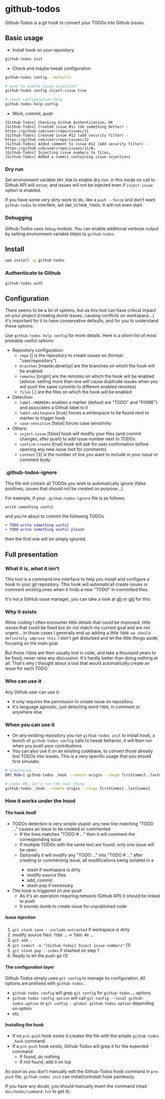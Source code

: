 # github-todos

Github-Todos is a git hook to convert your TODOs into Github issues.

## Basic usage

* Install hook on your repository

```sh
github-todos init
```

* Check and maybe tweak configuration

```sh
github-todos config --defaults

# want to enable issue injection?
github-todos config inject-issue true

# check configuration help
github-todos help config
```

* Work, commit, push

```
[Github-Todos] Checking Github Authentication… OK
[Github-Todos] Created issue #11 (do something better) - https://github.com/user/repo/issues/11
[Github-Todos] Created issue #12 (add security filter) - https://github.com/user/repo/issues/12
[Github-Todos] Added comment to issue #12 (add security filter) - https://github.com/user/repo/issues/11/#…
[Github-Todos] Injecting issue numbers to files…
[Github-Todos] Added a commit containing issue injections
```

### Dry run

Set environment variable `DRY_RUN` to enable dry run: in this mode no call to Github API will occur, and issues will not be injected even if `inject-issue` option is enabled.

If you have some very dirty work to do, like a `push --force` and don't want `github-todos` to interfere, set `$NO_GITHUB_TODOS`. It will not even start.

### Debugging

Github-Todos uses `debug` module. You can enable additional verbose output by setting environment variable `DEBUG` to `github-todos`.

## Install

```sh
npm install -g github-todos
```

### Authenticate to Github

```sh
github-todos auth
```

## Configuration

There seems to be a lot of options, but as this tool can have critical impact on your project (creating dumb issues, causing conflicts on workspace…) it's important for it to have conservative defaults, and for you to understand these options.

Use `github-todos help config` for more details. Here is a short-list of most probably useful options:

* Repository configuration:
  * `repo` [] is the repository to create issues on (format: "user/repository")
  * `branches` [master,develop] are the branches on which the hook will be enabled
  * `remotes` [origin] are the remotes on which the hook will be enabled (advice: setting more than one will cause duplicate issues when you will push the same commits to different enabled remotes)
  * `files` [*.*] are the files on which the hook will be enabled
* Detection:
  * `label.<MARKER>` enables a marker (default are "TODO" and "FIXME") and associates a Github label to it
  * `label-whitespace` [true] forces a whitespace to be found next to marker to trigger hook
  * `case-sensitive` [false] forces case sensitivity
* Others:
  * `inject-issue` [false] hook will modify your files (and commit changes, after push) to add issue number next to TODOs
  * `confirm-create` [true] hook will ask for user confirmation before opening any new issue (not for comments)
  * `context` [3] is the number of line you want to include in your issue or comment body

### .github-todos-ignore

This file will contain all TODOs you wish to automatically ignore (false positives, issues that should not be created on purpose…).

For example, if your `.github-todos-ignore` file is as follows:

```
write something useful
```

and you're about to commit the following TODOs

```diff
+ TODO write something useful
+ TODO write something useful please
```

then the first one will be simply ignored.

## Full presentation

### What it is, what it isn't

This tool is a command line interface to help you install and configure a hook to your git repository. This hook will automaticall create issues or comment existing ones when it finds a new "TODO" in committed files.

It's not a GitHub issue manager, you can take a look at [gh](http://nodegh.io) or [ghi](https://github.com/stephencelis/ghi) for this.

### Why it exists

While coding I often encounter little details that could be improved, little issues that could be fixed but do not match my current goal and are not urgent… In those cases I generally end up adding a little `TODO we should definitely improve this`. I don't get disturbed and let the little things aside, focusing on the main goal.

But those `TODO`s are then usually lost in code, and take a thousand years to be fixed, never raise any discussion. It's hardly better than doing nothing at all. That's why I thought about a tool that would automatically create an issue for each TODO.

### Who can use it

Any Github user can use it:

* it only requires the permission to create issue on repository
* it's language agnostic, just detecting word `TODO`, in comment or anywhere else

### When you can use it

* On any existing repository you run `github-todos init` to install hook, a bunch of `github-todos config` calls to tweak behavior, it will then run when you push your contributions
* You can also use it on an existing codebase, to convert those already lost TODOs into issues. This is a very specific usage that you should first simulate:

```sh
# Simulation
DRY_RUN=1 github-todos _hook --remote origin --range firstCommit..lastCommit

# Looks OK, let's run the real thing
github-todos _hook --remote origin --range firstCommit..lastCommit
```

### How it works under the hood

#### The hook itself

* TODOs detection is very simple stupid: any new line matching "TODO …" causes an issue to be created or commented
  * If the lines matches "TODO #<number> …" then it will comment the corresponding issue
  * If multiple TODOs with the same text are found, only one issue will be open
  * Optionally it will modify any "TODO …" into "TODO #<number> …" after creating or commenting issue, all modifications being isolated in a
    * stash if workspace is dirty
    * modify source files
    * add, commit
    * stash pop if necessary
* The hook is triggered on *pre-push*
  * As it's an operation requiring network (Github API) it should be linked to push
  * It sounds dumb to create issue for unpublished code

##### Issue injection

  1. `git stash save --include-untracked` if workspace is dirty
  2. modify source files: `TODO …` → `TODO #X …`
  3. `git add .`
  4. `git commit -m "[Github-Todos] Inject issue numbers"` (1)
  5. `git stash pop --index` if stashed on step 1
  6. Ready to let the push go (1)


#### The configuration layer

Github-Todos simply uses `git config` to manage its configuration. All options are prefixed with `github-todos.`.

* `github-todos config` will grep `git config` for `github-todos.…` options
* `github-todos config option` will call `git config --local github-todos.option` or `git config --global github-todos.option` depending on option
* etc.

#### Installing the hook

* If no `pre-push` hook exists it creates the file with the simple `github-todos _hook` command
* If a `pre-push` hook exists, Github-Todos will grep it for the expected command
  * If found, do nothing
  * If not found, add it on top

As soon as you don't manually edit the Github-Todos hook command in `pre-push` file, `github-todos init` can install/uninstall hook painlessly.

If you have any doubt, you should manually insert the command (read `doc/hooks/command.txt` to get it).
